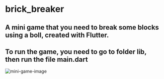 # brick_breaker

## A mini game that you need to break some blocks using a boll, created with Flutter.

## To run the game, you need to go to folder lib, then run the file main.dart


![mini-game-image](breakbreaker.png)
